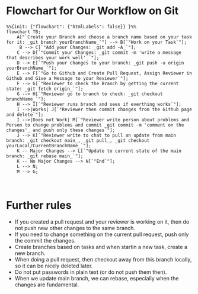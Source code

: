 # Flowchart for Our Workflow on Git
```mermaid
%%{init: {"flowchart": {"htmlLabels": false}} }%%
flowchart TB;
    A["`Create your Branch and choose a branch name based on your task for it: _git branch yourBranchName_`"] --> B[`"Work on your Task`"];
     B --> C[`"Add your Changes: _git add -A_`"];
    C --> D[`"Commit your Changes: _git commit -m 'write a message that describes your work well'_`"];
    D --> E[`"Push your changes to your branch: _git push -u origin yourBranchName_`"];
    E --> F[`"Go to Github and Create Pull Request, Assign Reviewer in Github and Give a Message to your Reviewer`"];
    F --> G[`"Reviewer to check the Branch by getting the current state: _git fetch origin_`"];
    G --> H[`"Reviewer go to branch to check: _git checkout branchName_`"];
    H --> I[`"Reviewer runs branch and sees if everthing works`"];
    I -->|Works| J[`"Reviewer then commit changes from the Github page and delete`"];
    I -->|Does not Work| M[`"Reviewer write person about problems and Person to change problems and commit _git commit -m 'comment on the changes'_ and push only these changes`"];
    J --> K[`"Reviewer write to chat to pull an update from main branch: _git checkout main_, _git pull_, _git checkout yourLocal/CurrentBranchName_`"];
    K -- Major Changes --> L[`"Update to current state of the main branch: _git rebase main_`"];
    K -- No Major Changes --> N[`"End`"];
    L --> N;
    M --> G;
    
   

```
# Further rules

*  If you created a pull request and your reviewer is working on it, then do not push new other changes to the same branch.
*  If you need to change something on the current pull request, push only the commit the changes.
*  Create branches based on tasks and when startin a new task, create a new branch.
*  When doing a pull request, then checkout away from this branch locally, so it can be nicely deleted later.
*  Do not put passwords in plain text (or do not push them then).
*  When we update main branch, we can rebase, especially when the changes are fundamental.
